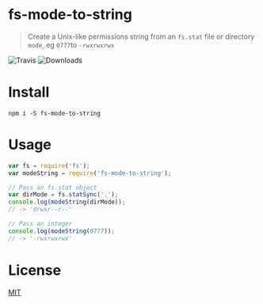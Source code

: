 fs-mode-to-string
=================
> Create a Unix-like permissions string from an `fs.stat` file or directory `mode`, eg `0777`to `-rwxrwxrwx`

![Travis](https://img.shields.io/travis/AndreasPizsa/fs-mode-to-string.svg?style=flat-square)
![Downloads](https://img.shields.io/npm/dm/fs-mode-to-string.svg?style=flat-square)


# Install

    npm i -S fs-mode-to-string

# Usage

```` javascript
var fs = require('fs');
var modeString = require('fs-mode-to-string');

// Pass an fs.stat object
var dirMode = fs.statSync('.');
console.log(modeString(dirMode));
// -> 'drwxr--r--'

// Pass an integer
console.log(modeString(0777));
// -> '-rwxrwxrwx'

````

# License
[MIT](README.md)

